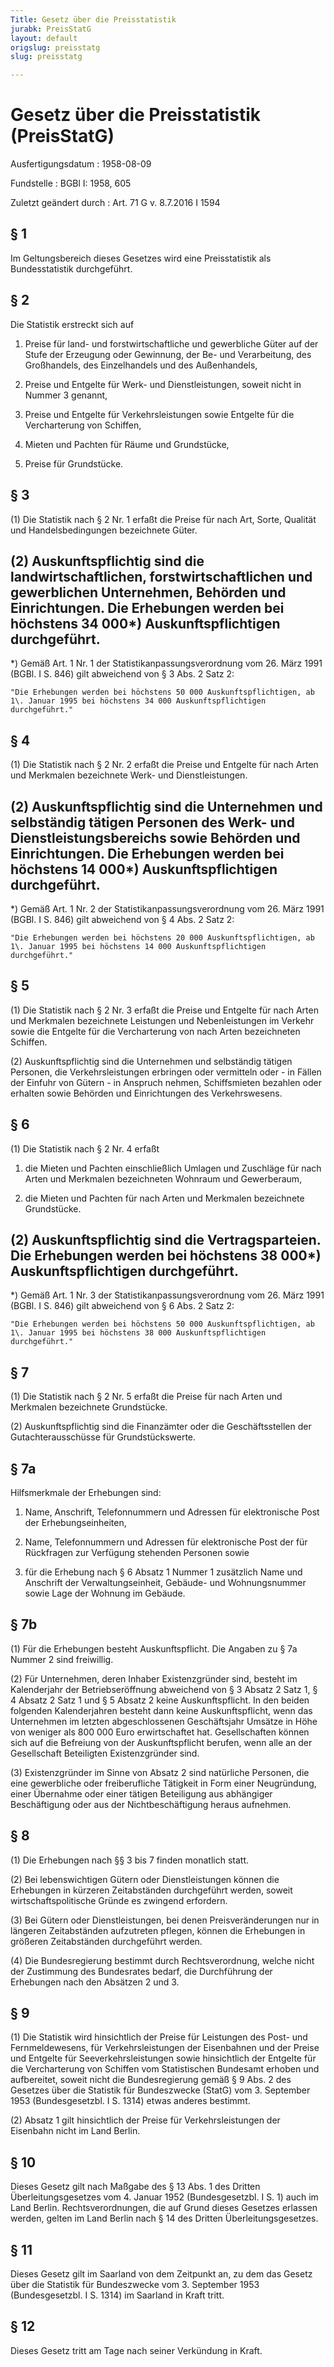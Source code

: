 ```yaml
---
Title: Gesetz über die Preisstatistik
jurabk: PreisStatG
layout: default
origslug: preisstatg
slug: preisstatg

---
```


# Gesetz über die Preisstatistik (PreisStatG)

Ausfertigungsdatum
:   1958-08-09

Fundstelle
:   BGBl I: 1958, 605

Zuletzt geändert durch
:   Art. 71 G v. 8.7.2016 I 1594


## § 1

Im Geltungsbereich dieses Gesetzes wird eine Preisstatistik als
Bundesstatistik durchgeführt.


## § 2

Die Statistik erstreckt sich auf

1.  Preise für land- und forstwirtschaftliche und gewerbliche Güter auf
    der Stufe der Erzeugung oder Gewinnung, der Be- und Verarbeitung, des
    Großhandels, des Einzelhandels und des Außenhandels,


2.  Preise und Entgelte für Werk- und Dienstleistungen, soweit nicht in
    Nummer 3 genannt,


3.  Preise und Entgelte für Verkehrsleistungen sowie Entgelte für die
    Vercharterung von Schiffen,


4.  Mieten und Pachten für Räume und Grundstücke,


5.  Preise für Grundstücke.





## § 3

(1) Die Statistik nach § 2 Nr. 1 erfaßt die Preise für nach Art,
Sorte, Qualität und Handelsbedingungen bezeichnete Güter.

(2) Auskunftspflichtig sind die landwirtschaftlichen,
forstwirtschaftlichen und gewerblichen Unternehmen, Behörden und
Einrichtungen. Die Erhebungen werden bei höchstens 34 000\*)
Auskunftspflichtigen durchgeführt.
-----

\*) Gemäß Art. 1 Nr. 1 der Statistikanpassungsverordnung vom 26. März 1991
    (BGBl. I S. 846) gilt abweichend von § 3 Abs. 2 Satz 2:

    "Die Erhebungen werden bei höchstens 50 000 Auskunftspflichtigen, ab
    1\. Januar 1995 bei höchstens 34 000 Auskunftspflichtigen
    durchgeführt."





## § 4

(1) Die Statistik nach § 2 Nr. 2 erfaßt die Preise und Entgelte für
nach Arten und Merkmalen bezeichnete Werk- und Dienstleistungen.

(2) Auskunftspflichtig sind die Unternehmen und selbständig tätigen
Personen des Werk- und Dienstleistungsbereichs sowie Behörden und
Einrichtungen. Die Erhebungen werden bei höchstens 14 000\*)
Auskunftspflichtigen durchgeführt.
-----

\*) Gemäß Art. 1 Nr. 2 der Statistikanpassungsverordnung vom 26. März 1991
    (BGBl. I S. 846) gilt abweichend von § 4 Abs. 2 Satz 2:

    "Die Erhebungen werden bei höchstens 20 000 Auskunftspflichtigen, ab
    1\. Januar 1995 bei höchstens 14 000 Auskunftspflichtigen
    durchgeführt."





## § 5

(1) Die Statistik nach § 2 Nr. 3 erfaßt die Preise und Entgelte für
nach Arten und Merkmalen bezeichnete Leistungen und Nebenleistungen im
Verkehr sowie die Entgelte für die Vercharterung von nach Arten
bezeichneten Schiffen.

(2) Auskunftspflichtig sind die Unternehmen und selbständig tätigen
Personen, die Verkehrsleistungen erbringen oder vermitteln oder - in
Fällen der Einfuhr von Gütern - in Anspruch nehmen, Schiffsmieten
bezahlen oder erhalten sowie Behörden und Einrichtungen des
Verkehrswesens.


## § 6

(1) Die Statistik nach § 2 Nr. 4 erfaßt

1.  die Mieten und Pachten einschließlich Umlagen und Zuschläge für nach
    Arten und Merkmalen bezeichneten Wohnraum und Gewerberaum,


2.  die Mieten und Pachten für nach Arten und Merkmalen bezeichnete
    Grundstücke.




(2) Auskunftspflichtig sind die Vertragsparteien. Die Erhebungen
werden bei höchstens 38 000\*) Auskunftspflichtigen durchgeführt.
-----

\*) Gemäß Art. 1 Nr. 3 der Statistikanpassungsverordnung vom 26. März 1991
    (BGBl. I S. 846) gilt abweichend von § 6 Abs. 2 Satz 2:

    "Die Erhebungen werden bei höchstens 50 000 Auskunftspflichtigen, ab
    1\. Januar 1995 bei höchstens 38 000 Auskunftspflichtigen
    durchgeführt."





## § 7

(1) Die Statistik nach § 2 Nr. 5 erfaßt die Preise für nach Arten und
Merkmalen bezeichnete Grundstücke.

(2) Auskunftspflichtig sind die Finanzämter oder die Geschäftsstellen
der Gutachterausschüsse für Grundstückswerte.


## § 7a

Hilfsmerkmale der Erhebungen sind:

1.  Name, Anschrift, Telefonnummern und Adressen für elektronische Post
    der Erhebungseinheiten,


2.  Name, Telefonnummern und Adressen für elektronische Post der für
    Rückfragen zur Verfügung stehenden Personen sowie


3.  für die Erhebung nach § 6 Absatz 1 Nummer 1 zusätzlich Name und
    Anschrift der Verwaltungseinheit, Gebäude- und Wohnungsnummer sowie
    Lage der Wohnung im Gebäude.





## § 7b

(1) Für die Erhebungen besteht Auskunftspflicht. Die Angaben zu § 7a
Nummer 2 sind freiwillig.

(2) Für Unternehmen, deren Inhaber Existenzgründer sind, besteht im
Kalenderjahr der Betriebseröffnung abweichend von § 3 Absatz 2 Satz 1,
§ 4 Absatz 2 Satz 1 und § 5 Absatz 2 keine Auskunftspflicht. In den
beiden folgenden Kalenderjahren besteht dann keine Auskunftspflicht,
wenn das Unternehmen im letzten abgeschlossenen Geschäftsjahr Umsätze
in Höhe von weniger als 800 000 Euro erwirtschaftet hat.
Gesellschaften können sich auf die Befreiung von der Auskunftspflicht
berufen, wenn alle an der Gesellschaft Beteiligten Existenzgründer
sind.

(3) Existenzgründer im Sinne von Absatz 2 sind natürliche Personen,
die eine gewerbliche oder freiberufliche Tätigkeit in Form einer
Neugründung, einer Übernahme oder einer tätigen Beteiligung aus
abhängiger Beschäftigung oder aus der Nichtbeschäftigung heraus
aufnehmen.


## § 8

(1) Die Erhebungen nach §§ 3 bis 7 finden monatlich statt.

(2) Bei lebenswichtigen Gütern oder Dienstleistungen können die
Erhebungen in kürzeren Zeitabständen durchgeführt werden, soweit
wirtschaftspolitische Gründe es zwingend erfordern.

(3) Bei Gütern oder Dienstleistungen, bei denen Preisveränderungen nur
in längeren Zeitabständen aufzutreten pflegen, können die Erhebungen
in größeren Zeitabständen durchgeführt werden.

(4) Die Bundesregierung bestimmt durch Rechtsverordnung, welche nicht
der Zustimmung des Bundesrates bedarf, die Durchführung der Erhebungen
nach den Absätzen 2 und 3.


## § 9

(1) Die Statistik wird hinsichtlich der Preise für Leistungen des
Post- und Fernmeldewesens, für Verkehrsleistungen der Eisenbahnen und
der Preise und Entgelte für Seeverkehrsleistungen sowie hinsichtlich
der Entgelte für die Vercharterung von Schiffen vom Statistischen
Bundesamt erhoben und aufbereitet, soweit nicht die Bundesregierung
gemäß
§ 9 Abs. 2 des Gesetzes über die Statistik für Bundeszwecke (StatG)
vom 3. September 1953 (Bundesgesetzbl. I S. 1314) etwas anderes
bestimmt.

(2) Absatz 1 gilt hinsichtlich der Preise für Verkehrsleistungen der
Eisenbahn nicht im Land Berlin.


## § 10

Dieses Gesetz gilt nach Maßgabe des § 13 Abs. 1 des Dritten
Überleitungsgesetzes vom 4. Januar 1952 (Bundesgesetzbl. I S. 1) auch
im Land Berlin. Rechtsverordnungen, die auf Grund dieses Gesetzes
erlassen werden, gelten im Land Berlin nach § 14 des Dritten
Überleitungsgesetzes.


## § 11

Dieses Gesetz gilt im Saarland von dem Zeitpunkt an, zu dem das Gesetz
über die Statistik für Bundeszwecke vom 3. September 1953
(Bundesgesetzbl. I S. 1314) im Saarland in Kraft tritt.


## § 12

Dieses Gesetz tritt am Tage nach seiner Verkündung in Kraft.

